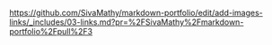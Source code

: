 https://github.com/SivaMathy/markdown-portfolio/edit/add-images-links/_includes/03-links.md?pr=%2FSivaMathy%2Fmarkdown-portfolio%2Fpull%2F3
